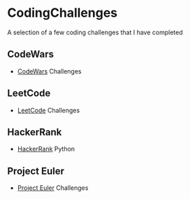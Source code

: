 # CodingChallenges
A selection of a few coding challenges that I have completed


## CodeWars
- [CodeWars](https://www.codewars.com/) Challenges

## LeetCode
- [LeetCode](https://leetcode.com/problemset/all/) Challenges

## HackerRank
- [HackerRank](https://www.hackerrank.com/dashboard) Python

## Project Euler
- [Project Euler](https://projecteuler.net/archives) Challenges


